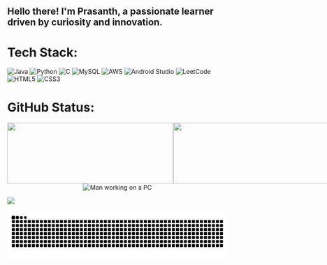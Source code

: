 <h2 align="left">Hello there! I'm Prasanth, a passionate learner driven by curiosity and innovation. </h2>

# Tech Stack:
![Java](https://img.shields.io/badge/java-%23ED8B00.svg?style=for-the-badge&logo=openjdk&logoColor=white) 
![Python](https://img.shields.io/badge/python-%233776AB.svg?style=for-the-badge&logo=python&logoColor=white) 
![C](https://img.shields.io/badge/c-%2300599C.svg?style=for-the-badge&logo=c&logoColor=white) 
![MySQL](https://img.shields.io/badge/mysql-%2300f.svg?style=for-the-badge&logo=mysql&logoColor=white) 
![AWS](https://img.shields.io/badge/AWS-%23FF9900.svg?style=for-the-badge&logo=amazon-aws&logoColor=white) 
![Android Studio](https://img.shields.io/badge/android%20studio-%233DDC84.svg?style=for-the-badge&logo=android-studio&logoColor=white) 
![LeetCode](https://img.shields.io/badge/leetcode-%23FFA116.svg?style=for-the-badge&logo=leetcode&logoColor=white) 
![HTML5](https://img.shields.io/badge/html5-%23E34F26.svg?style=for-the-badge&logo=html5&logoColor=white) 
![CSS3](https://img.shields.io/badge/css3-%231572B6.svg?style=for-the-badge&logo=css3&logoColor=white)

# GitHub Status:

<div style="display: flex; justify-content: space-between; align-items: center;">
    <img src="https://github-readme-stats.vercel.app/api?username=Prasanth210&theme=dark&hide_border=true&include_all_commits=false&count_private=false" width="380" height="140">
    <img src="https://github-readme-streak-stats.herokuapp.com/?user=Prasanth210&theme=dark&hide_border=true&ring=87CEEB&fire=FFA500&currStreakLabel=FFFFFF&sideLabels=FFFFFF&sideNums=90EE90" width="380" height="140">
    <img src="https://github-readme-stats.vercel.app/api/top-langs/?username=Prasanth210&theme=dark&hide_border=true&include_all_commits=false&count_private=false&layout=compact" width="380" height="140">
</div>

<div align="center">
   <img src="https://c.tenor.com/1cbqE6SwTjsAAAAC/working-from-home-computer.gif" width="400" alt="Man working on a PC">

</div>

[![](https://visitcount.itsvg.in/api?id=Prasanth210&icon=0&color=0)](https://visitcount.itsvg.in)

<picture>
  <source media="(prefers-color-scheme: dark)" srcset="https://raw.githubusercontent.com/Prasanth210/Prasanth210/output/github-snake-dark.svg" />
  <source media="(prefers-color-scheme: light)" srcset="https://raw.githubusercontent.com/Prasanth210/Prasanth210/output/github-snake.svg" />
  <img alt="github-snake" src="https://raw.githubusercontent.com/Prasanth210/Prasanth210/output/github-snake.svg" />
</picture>
